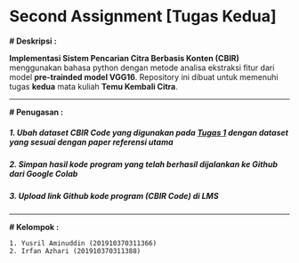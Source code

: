 # Second Assignment [Tugas Kedua]
**# Deskripsi :**

**Implementasi Sistem Pencarian Citra Berbasis Konten (CBIR)** menggunakan bahasa python dengan metode analisa ekstraksi fitur dari model **pre-trainded model VGG16**. Repository ini dibuat untuk memenuhi tugas **kedua** mata kuliah **Temu Kembali Citra**.
****
**# Penugasan :**


##### 1. Ubah dataset CBIR Code yang digunakan pada [Tugas 1](https://github.com/rasvanjaya21/content-based-image-retrieval/tree/first-assignment) dengan dataset yang sesuai dengan paper referensi utama 

##### 2. Simpan hasil kode program yang telah berhasil dijalankan ke Github dari Google Colab

##### 3. Upload link Github kode program (CBIR Code) di LMS
****

**# Kelompok :**

```1. Yusril Aminuddin (201910370311366)```  
```2. Irfan Azhari (201910370311388)```  